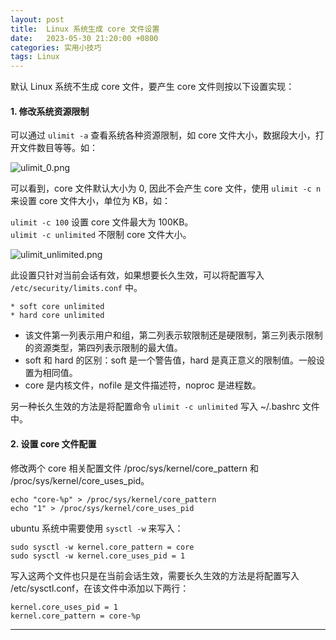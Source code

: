 ```yaml
---
layout: post
title:  Linux 系统生成 core 文件设置
date:   2023-05-30 21:20:00 +0800
categories: 实用小技巧
tags: Linux
---
```


默认 Linux 系统不生成 core 文件，要产生 core 文件则按以下设置实现：  

#### 1. 修改系统资源限制

可以通过 `ulimit -a` 查看系统各种资源限制，如 core 文件大小，数据段大小，打开文件数目等等。如：  

![ulimit_0.png]({{site.baseurl}}/styles/images/tips/ulimit_0.png)  

可以看到，core 文件默认大小为 0, 因此不会产生 core 文件，使用 `ulimit -c n` 来设置 core 文件大小，单位为 KB，如：

`ulimit -c 100` 设置 core 文件最大为 100KB。  
`ulimit -c unlimited` 不限制 core 文件大小。  

![ulimit_unlimited.png]({{site.baseurl}}/styles/images/tips/ulimit_unlimited.png)  

此设置只针对当前会话有效，如果想要长久生效，可以将配置写入 `/etc/security/limits.conf` 中。  

```
* soft core unlimited
* hard core unlimited
```

* 该文件第一列表示用户和组，第二列表示软限制还是硬限制，第三列表示限制的资源类型，第四列表示限制的最大值。  
* soft 和 hard 的区别：soft 是一个警告值，hard 是真正意义的限制值。一般设置为相同值。  
* core 是内核文件，nofile 是文件描述符，noproc 是进程数。  

另一种长久生效的方法是将配置命令 `ulimit -c unlimited` 写入 ~/.bashrc 文件中。  

#### 2. 设置 core 文件配置

修改两个 core 相关配置文件 /proc/sys/kernel/core_pattern 和 /proc/sys/kernel/core_uses_pid。  

```
echo "core-%p" > /proc/sys/kernel/core_pattern
echo "1" > /proc/sys/kernel/core_uses_pid
```

ubuntu 系统中需要使用 `sysctl -w` 来写入：  

```
sudo sysctl -w kernel.core_pattern = core
sudo sysctl -w kernel.core_uses_pid = 1
```

写入这两个文件也只是在当前会话生效，需要长久生效的方法是将配置写入 /etc/sysctl.conf，在该文件中添加以下两行：  

```
kernel.core_uses_pid = 1
kernel.core_pattern = core-%p
```

----